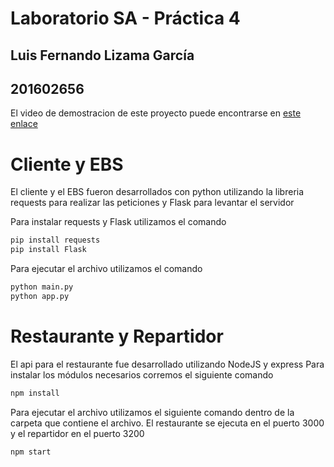 # Laboratorio SA - Práctica 4

## Luis Fernando Lizama García
## 201602656

El video de demostracion de este proyecto puede encontrarse en  [este enlace](https://youtu.be/FX_BO4QtNoU "Video")

# Cliente y EBS
El cliente y el EBS fueron desarrollados con python utilizando la libreria requests para realizar las peticiones y Flask para levantar el servidor

Para instalar requests y Flask utilizamos el comando 
```python
pip install requests
pip install Flask
```
Para ejecutar el archivo utilizamos el comando
```python
python main.py
python app.py
```
# Restaurante y Repartidor
El api para el restaurante fue desarrollado utilizando NodeJS y express
Para instalar los módulos necesarios corremos el siguiente comando
```javascript
npm install
```
Para ejecutar el archivo utilizamos el siguiente comando dentro de la carpeta que contiene el archivo. El restaurante se ejecuta en el puerto 3000 y el repartidor en el puerto 3200
```javascript
npm start
```


